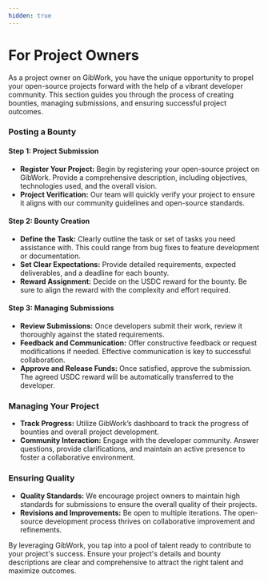```yaml
---
hidden: true
---
```


# For Project Owners

As a project owner on GibWork, you have the unique opportunity to propel your open-source projects forward with the help of a vibrant developer community. This section guides you through the process of creating bounties, managing submissions, and ensuring successful project outcomes.

### Posting a Bounty

#### Step 1: Project Submission

* **Register Your Project:** Begin by registering your open-source project on GibWork. Provide a comprehensive description, including objectives, technologies used, and the overall vision.
* **Project Verification:** Our team will quickly verify your project to ensure it aligns with our community guidelines and open-source standards.

#### Step 2: Bounty Creation

* **Define the Task:** Clearly outline the task or set of tasks you need assistance with. This could range from bug fixes to feature development or documentation.
* **Set Clear Expectations:** Provide detailed requirements, expected deliverables, and a deadline for each bounty.
* **Reward Assignment:** Decide on the USDC reward for the bounty. Be sure to align the reward with the complexity and effort required.

#### Step 3: Managing Submissions

* **Review Submissions:** Once developers submit their work, review it thoroughly against the stated requirements.
* **Feedback and Communication:** Offer constructive feedback or request modifications if needed. Effective communication is key to successful collaboration.
* **Approve and Release Funds:** Once satisfied, approve the submission. The agreed USDC reward will be automatically transferred to the developer.

### Managing Your Project

* **Track Progress:** Utilize GibWork’s dashboard to track the progress of bounties and overall project development.
* **Community Interaction:** Engage with the developer community. Answer questions, provide clarifications, and maintain an active presence to foster a collaborative environment.

### Ensuring Quality

* **Quality Standards:** We encourage project owners to maintain high standards for submissions to ensure the overall quality of their projects.
* **Revisions and Improvements:** Be open to multiple iterations. The open-source development process thrives on collaborative improvement and refinements.

By leveraging GibWork, you tap into a pool of talent ready to contribute to your project's success. Ensure your project's details and bounty descriptions are clear and comprehensive to attract the right talent and maximize outcomes.
